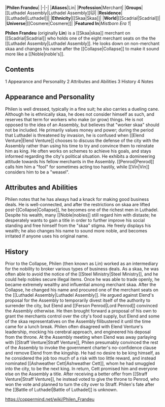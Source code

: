 |**Philen Frandeu**|
|-|-|
|**Aliases**|Lin|
|**Profession**|Merchant|
|**Groups**|[[Luthadel Assembly\|Luthadel Assembly]]🐱︎|
|**Residence**|[[Luthadel\|Luthadel]]|
|**Ethnicity**|[[Skaa\|Skaa]]|
|**World**|[[Scadrial\|Scadrial]]|
|**Universe**|[[Cosmere\|Cosmere]]|
|**Featured In**|*Mistborn Era 1*|

**Philen Frandeu** (originally **Lin**) is a [[Skaa\|skaa]] merchant on [[Scadrial\|Scadrial]] who holds one of the eight merchant seats on the the [[Luthadel Assembly\|Luthadel Assembly]]. He looks down on non-merchant skaa and changes his name after the [[Collapse\|Collapse]] to make it sound more like a [[Noble\|noble's]].

## Contents

1 Appearance and Personality
2 Attributes and Abilities
3 History
4 Notes


## Appearance and Personality
Philen is well dressed, typically in a fine suit; he also carries a dueling cane.
Although he is ethnically skaa, he does not consider himself as such, and reserves that term for workers who make (or grow) things. He is not opposed to the idea of an Assembly, but believes that "worker skaa" should not be included. He primarily values money and power; during the period that Luthadel is threatened by invasion, he is confused when [[Elend Venture\|Elend Venture]] chooses to discuss the defense of the city with the Assembly rather than using his time to try and convince them to reinstate him as king.
He often works on schemes to achieve his goals, and stays informed regarding the city's political situation. He exhibits a domineering attitude towards his fellow merchants in the Assembly. [[Penrod\|Penrod]] calls him him a "fool" for sometimes acting too hastily, while [[Vin\|Vin]] considers him to be a "weasel".

## Attributes and Abilities
Philen notes that he has always had a knack for making good business deals. He is well-connected, and after the restrictions on skaa are lifted post-[[Collapse\|Collapse]], he becomes one of the richest men in Luthadel. Despite his wealth, many [[Noble\|nobles]] still regard him with distaste; he desperately wants to gain a title in order to further improve his social standing and free himself from the "skaa" stigma. He freely displays his wealth; he also changes his name to sound more noble, and becomes irritated if anyone uses his original name.

## History
Prior to the Collapse, Philen (then known as Lin) worked as an intermediary for the nobility to broker various types of business deals. As a skaa, he was often able to avoid the notice of the [[Steel Ministry\|Steel Ministry]], and he could help nobles secure illegal items. Once he was able to trade openly, he became extremely wealthy and influential among merchant skaa.
After the Collapse, he changed his name and procured one of the merchant seats on the [[Luthadel Assembly\|Luthadel Assembly]]. He argued against Elend's proposal for the Assembly to temporarily divest itself of the authority to surrender the city, but Elend and [[Ferson Penrod\|Lord Penrod]] convinced the Assembly otherwise. He then brought forward a proposal of his own to grant the merchants control over the city's food supply, but Elend and some of the skaa representatives on the Assembly filibustered it until the time came for a lunch break.
Philen often disagreed with Elend Venture's leadership, mocking his cerebral approach, and engineered his deposal from the throne. At the Assembly meeting when Elend was away parlaying with [[Straff Venture\|Straff Venture]], Philen presumably convinced the rest of the Assembly to invoke the government charter's no-confidence clause and remove Elend from the kingship. He had no desire to be king himself, as he considered the job too much of a risk with too little reward, and instead nominated [[Ashweather Cett\|Ashweather Cett]], whom he had smuggled into the city, to be the next king. In return, Cett promised him and everyone else on the Assembly a title. After receiving a better offer from [[Straff Venture\|Straff Venture]], he instead voted to give the throne to Penrod, who won the vote and planned to turn the city over to Straff. Philen's fate after the [[Battle of Luthadel\|Battle of Luthadel]] is unknown.



https://coppermind.net/wiki/Philen_Frandeu